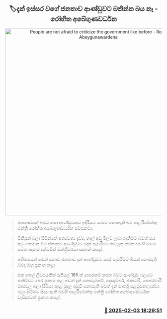 <p align='center'><b><h2 align='center' title='People are not afraid to criticize the government like before - Rohitha Abeygunawardena'>🏷දැන් ඉස්සර වගේ ජනතාව ආණ්ඩුවට බනින්න බය නෑ - රෝහිත අබේගුණවර්ධන</h2></b></p>
<p align='center'><img src='https://helakuru.sgp1.cdn.digitaloceanspaces.com/esana/images/lib/rohitha-abegunawardhana-2025-tf.jpg' width='600' alt='People are not afraid to criticize the government like before - Rohitha Abeygunawardena'></p>

> ජනතාවගේ බඩට ගසා ආණ්ඩුවකට ඉදිරියට යාමට නොහැකි බව පාර්ලිමේන්තු මන්ත්‍රී රෝහිත අබේගුණවර්ධන පවසනවා.

> මිනිසුන් බලා සිටින්නේ අත්‍යවශ්‍ය ද්‍රව්‍ය, හාල් අඩු මිලට ලබා ගැනීමට බවත් එය ඉටු නොවන විට ජනතාව ආණ්ඩුවට දොස් පැවරීමට කටයුතු කරන බවයි මාධ්‍ය වෙත අදහස් දක්වමින් මන්ත්‍රීවරයා සඳහන් කළේ.

> අතීතයෙන් මෙන් නොව ජනතාව දැන් ආණ්ඩුවට දොස් පැවරීමට බියක් නොමැති බවද ඔහු ප්‍රකාශ කළා.

> එක තෙල් ලීටරයකින් රුපියල් 165 ක් සොරකම් කරන බවට ආණ්ඩුව බලයට පත්වීමට පෙර ප්‍රකාශ කළ බවත් දැන් නොවැම්බර්, දෙසැම්බර්, ජනවාරි, පෙබරවාරි මාසවල බලා සිටියද අදාළ මුදල අඩුවී නොමැති බවත් දැන් මාර්තු පළමුවනදා දක්වා බලා සිටීමට සිදුව ඇති බවයි පාර්ලිමේන්තු මන්ත්‍රී රෝහිත අබේගුණවර්ධන වැඩිදුරටත් ප්‍රකාශ කළේ.



<h3 align='right'><a href='https://www.helakuru.lk/esana/p/107141/'>📅 2025-02-03 18:29:51</a></h3>
